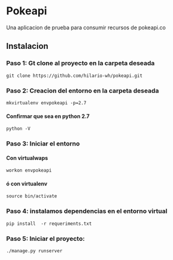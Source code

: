 # Pokeapi
Una aplicacion de prueba para consumir recursos de pokeapi.co

## Instalacion

### Paso 1: Gt clone al proyecto en la carpeta deseada
    git clone https://github.com/hilario-wh/pokeapi.git
### Paso 2: Creacion del entorno en la carpeta deseada
    mkvirtualenv envpokeapi -p=2.7
#### Confirmar que sea en python 2.7
    python -V
### Paso 3: Iniciar el entorno

#### Con virtualwaps
    workon envpokeapi
#### ó con virtualenv
    source bin/activate
### Paso 4: instalamos dependencias en el entorno virtual
    pip install  -r requeriments.txt
### Paso 5: Iniciar el proyecto:
    ./manage.py runserver